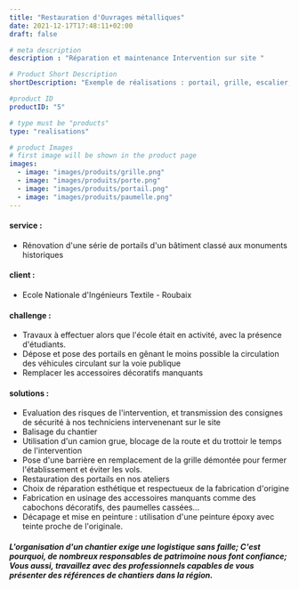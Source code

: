 ```yaml
---
title: "Restauration d'Ouvrages métalliques"
date: 2021-12-17T17:48:11+02:00
draft: false

# meta description
description : "Réparation et maintenance Intervention sur site "

# Product Short Description
shortDescription: "Exemple de réalisations : portail, grille, escalier, porte, garde-corps, barrière, décoration, garde corps, main courante, portillon, porte"

#product ID
productID: "5"

# type must be "products"
type: "realisations"

# product Images
# first image will be shown in the product page
images:
  - image: "images/produits/grille.png"
  - image: "images/produits/porte.png"
  - image: "images/produits/portail.png"
  - image: "images/produits/paumelle.png"
---
```


#### service :
* Rénovation d'une série de portails d'un bâtiment classé aux monuments historiques
#### client : 
* Ecole Nationale d'Ingénieurs Textile - Roubaix
#### challenge :
* Travaux à effectuer alors que l'école était en activité, avec la présence d'étudiants.
* Dépose et pose des portails en gênant le moins possible la circulation des véhicules circulant sur la voie publique
* Remplacer les accessoires décoratifs manquants  
#### solutions :
* Evaluation des risques de l'intervention, et transmission des consignes de sécurité à nos techniciens intervenenant sur le site
* Balisage du chantier
* Utilisation d'un camion grue, blocage de la route et du trottoir le temps de l'intervention
* Pose d'une barrière en remplacement de la grille démontée pour fermer l'établissement et éviter les vols.
* Restauration des portails en nos ateliers 
* Choix de réparation esthétique et respectueux de la fabrication d'origine
* Fabrication en usinage des accessoires manquants comme des cabochons décoratifs, des paumelles cassées... 
* Décapage et mise en peinture : utilisation d'une peinture époxy avec teinte proche de l'originale.


##### L'organisation d'un chantier exige une logistique sans faille; C'est pourquoi, de nombreux responsables de patrimoine nous font confiance; Vous aussi, travaillez avec des professionnels capables de vous présenter des références de chantiers dans la région.
